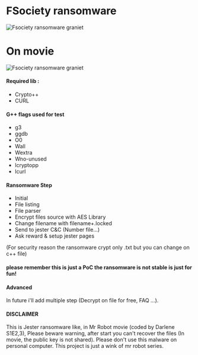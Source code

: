 # FSociety ransomware

![Fsociety ransomware graniet](https://s3.postimg.org/y861zq31v/Capture_d_cran_de_2016_10_30_12_18_08.png)

# On movie

![Fsociety ransomware graniet](http://www.welivesecurity.com/wp-content/uploads/2016/07/mrrobot11-1024x590.jpg)


#### Required lib :
+ Crypto++
+ CURL

#### G++ flags used for test
+ g3
+ ggdb
+ O0
+ Wall
+ Wextra
+ Wno-unused
+ lcryptopp
+ lcurl

#### Ransomware Step
+ Initial
+ File listing
+ File parser
+ Encrypt files source with AES Library
+ Change filename with filename+.locked
+ Send to jester C&C (Number file...)
+ Ask reward & setup jester pages

(For security reason the ransomware crypt only .txt but you can change on c++ file)

#### please remember this  is just a PoC the ransomware is not stable is just for fun!

#### Advanced

In future i'll add multiple  step (Decrypt on file for free,  FAQ  ...).

#### DISCLAIMER
This is Jester ransomware like, in Mr Robot movie (coded by Darlene S1E2,3),
Please beware warning, after start you can't recover the files (In movie, the public key is not shared).
Please don't use this malware on personal computer.
This project is just a wink of mr robot series.

